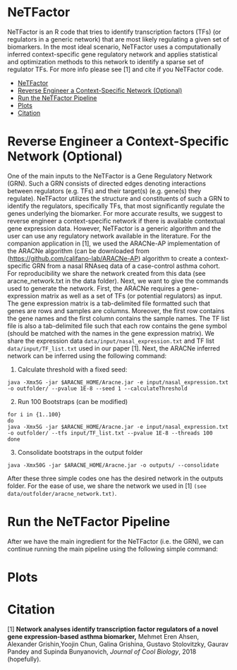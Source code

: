 # NeTFactor
NeTFactor is an R code that tries to identify transcription factors (TFs) (or regulators in a generic network) that are most
likely regulating a given set of biomarkers. In the most ideal scenario, NeTFactor uses a computationally inferred context-specific
gene regulatory network and applies statistical and optimization methods to this network to identify a sparse set of
regulator TFs. For more info please see [1] and cite if you NeTFactor code.

<!-- TOC depthFrom:1 depthTo:6 withLinks:1 updateOnSave:1 orderedList:0 -->

- [NeTFactor](#netfactor)
- [Reverse Engineer a Context-Specific Network (Optional)](#reverse-engineer-a-context-specific-network-optional)
- [Run the NeTFactor Pipeline](#run-the-netfactor-pipeline)
- [Plots](#plots)
- [Citation](#citation)

<!-- /TOC -->

# Reverse Engineer a Context-Specific Network (Optional)
One of the main inputs to the NeTFactor is a Gene Regulatory Network (GRN). Such a GRN consists of directed edges denoting interactions between regulators (e.g. TFs) and their target(s) (e.g. gene(s) they regulate). NeTFactor utilizes the structure and constituents of such a GRN to identify the regulators, specifically TFs, that most significantly regulate the genes underlying the biomarker. For more accurate results, we suggest to reverse engineer a context-specific network if there is available contextual gene expression data. However, NeTFactor is a generic algorithm and the user can use any regulatory network available in the literature. For the companion application in [1], we used the ARACNe-AP implementation of the ARACNe algorithm (can be downloaded from (https://github.com/califano-lab/ARACNe-AP) algorithm to create a context-specific GRN from a nasal RNAseq data of a case-control asthma cohort. For reproducibility we share the network created from this data (see aracne_network.txt in the data folder). Next, we want to give the commands used to generate the network. First, the ARACNe requires a gene-expression matrix as well as a set of TFs (or potential regulators) as input. The gene expression matrix is a tab-delimited file formatted such that genes are  rows and samples are columns. Moreover, the first row contains the gene names and the first column contains the sample names.
The TF list file is also a tab-delimited file such that each row contains the gene symbol (should be matched with the names in the gene expression matrix). We share the expression data ```data/input/nasal_expression.txt``` and TF list  ```data/input/TF_list.txt``` used in our paper [1]. Next, the ARACNe inferred network can be inferred using the following command:

1. Calculate threshold with a fixed seed:
```
java -Xmx5G -jar $ARACNE_HOME/Aracne.jar -e input/nasal_expression.txt -o outfolder/ --pvalue 1E-8 --seed 1 --calculateThreshold
```
2.  Run 100 Bootstraps (can be modified)
```
for i in {1..100}
do
java -Xmx5G -jar $ARACNE_HOME/Aracne.jar -e input/nasal_expression.txt -o outfolder/ --tfs input/TF_list.txt --pvalue 1E-8 --threads 100
done
```
3. Consolidate bootstraps in the output folder
```
java -Xmx50G -jar $ARACNE_HOME/Aracne.jar -o outputs/ --consolidate
```
After these three simple codes one has the desired network in the outputs folder. For the ease of use, we share the network we used in [1] ```(see data/outfolder/aracne_network.txt)```.

# Run the NeTFactor Pipeline
After we have the main ingredient for the NeTFactor (i.e. the GRN), we can continue running the main pipeline using the following simple command:

# Plots


# Citation
[1] **Network analyses identify transcription factor regulators of a novel gene expression-based asthma biomarker,** Mehmet Eren Ahsen, Alexander Grishin,Yoojin Chun, Galina Grishina, Gustavo Stolovitzky, Gaurav Pandey and Supinda Bunyanovich, *Journal of Cool Biology*, 2018 (hopefully).
